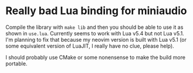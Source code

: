 # Really bad Lua binding for miniaudio

Compile the library with `make lib` and then you should be able to use it as
shown in `use.lua`. Currently seems to work with Lua v5.4 but not Lua v5.1. I'm
planning to fix that because my neovim version is built with Lua v5.1 (or some
equivalent version of LuaJIT, I really have no clue, please help).

I should probably use CMake or some nonensense to make the build more portable.

